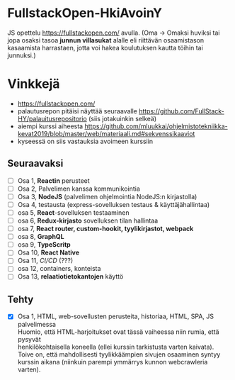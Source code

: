 # FullstackOpen-HkiAvoinY
JS opettelu https://fullstackopen.com/ avulla. (Oma -> Omaksi huviksi tai jopa osaksi tasoa **junnun villasukat** alalle eli riittävän osaamistason kasaamista harrastaen, jotta voi hakea koulutuksen kautta töihin tai junnuksi.)

# Vinkkejä 
 - https://fullstackopen.com/
 - palautusrepon pitäisi näyttää seuraavalle https://github.com/FullStack-HY/palauitusrepositorio (siis jotakuinkin selkeä)
 - aiempi kurssi aiheesta https://github.com/mluukkai/ohjelmistotekniikka-kevat2019/blob/master/web/materiaali.md#sekvenssikaaviot 
 - kyseessä on siis vastauksia avoimeen kurssiin

## Seuraavaksi
- [ ] Osa 1, **Reactin** perusteet
- [ ] Osa 2, Palvelimen kanssa kommunikointia
- [ ] Osa 3, **NodeJS** (palvelimen ohjelmointia NodeJS:n kirjastolla)
- [ ] Osa 4, testausta (express-sovelluksen testaus & käyttäjähallintaa)
- [ ] osa 5, **React**-sovelluksen testaaminen
- [ ] osa 6, **Redux-kirjasto** sovelluksen tilan hallintaa
- [ ] osa 7, **React router, custom-hookit, tyylikirjastot, webpack**
- [ ] osa 8, **GraphQL**
- [ ] osa 9, **TypeScritp**
- [ ] Osa 10, **React Native**
- [ ] Osa 11, *CI/CD* (???)
- [ ] osa 12, containers, konteista
- [ ] Osa 13, **relaatiotietokantojen** käyttö

## Tehty
- [x] Osa 1, HTML, web-sovellusten perusteita, historiaa, HTML, SPA, JS palvelimessa
<br> Huomio, että HTML-harjoitukset ovat tässä vaiheessa niin rumia, että pysyvät <br>
henkilökohtaisella koneella (ellei kurssin tarkistusta varten kaivata). <br> Toive on, että mahdollisesti tyylikkäämpien sivujen osaaminen syntyy kurssin aikana (niinkuin parempi ymmärrys kunnon webcrawleria varten).
